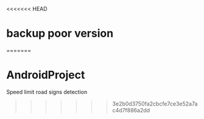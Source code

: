 <<<<<<< HEAD
# backup poor version
=======
# AndroidProject 
Speed limit road signs detection
>>>>>>> 3e2b0d3750fa2cbcfe7ce3e52a7ac4d7f886a2dd
